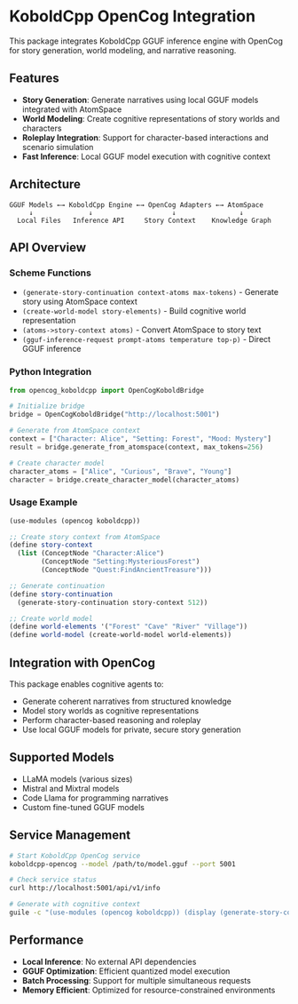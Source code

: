 # KoboldCpp OpenCog Integration

This package integrates KoboldCpp GGUF inference engine with OpenCog for story generation, world modeling, and narrative reasoning.

## Features

- **Story Generation**: Generate narratives using local GGUF models integrated with AtomSpace
- **World Modeling**: Create cognitive representations of story worlds and characters
- **Roleplay Integration**: Support for character-based interactions and scenario simulation
- **Fast Inference**: Local GGUF model execution with cognitive context

## Architecture

```
GGUF Models ←→ KoboldCpp Engine ←→ OpenCog Adapters ←→ AtomSpace
     ↓              ↓                    ↓                ↓
  Local Files   Inference API     Story Context    Knowledge Graph
```

## API Overview

### Scheme Functions

- `(generate-story-continuation context-atoms max-tokens)` - Generate story using AtomSpace context
- `(create-world-model story-elements)` - Build cognitive world representation
- `(atoms->story-context atoms)` - Convert AtomSpace to story text
- `(gguf-inference-request prompt-atoms temperature top-p)` - Direct GGUF inference

### Python Integration

```python
from opencog_koboldcpp import OpenCogKoboldBridge

# Initialize bridge
bridge = OpenCogKoboldBridge("http://localhost:5001")

# Generate from AtomSpace context
context = ["Character: Alice", "Setting: Forest", "Mood: Mystery"]
result = bridge.generate_from_atomspace(context, max_tokens=256)

# Create character model
character_atoms = ["Alice", "Curious", "Brave", "Young"]
character = bridge.create_character_model(character_atoms)
```

### Usage Example

```scheme
(use-modules (opencog koboldcpp))

;; Create story context from AtomSpace
(define story-context 
  (list (ConceptNode "Character:Alice")
        (ConceptNode "Setting:MysteriousForest")
        (ConceptNode "Quest:FindAncientTreasure")))

;; Generate continuation
(define story-continuation
  (generate-story-continuation story-context 512))

;; Create world model
(define world-elements '("Forest" "Cave" "River" "Village"))
(define world-model (create-world-model world-elements))
```

## Integration with OpenCog

This package enables cognitive agents to:
- Generate coherent narratives from structured knowledge
- Model story worlds as cognitive representations
- Perform character-based reasoning and roleplay
- Use local GGUF models for private, secure story generation

## Supported Models

- LLaMA models (various sizes)
- Mistral and Mixtral models  
- Code Llama for programming narratives
- Custom fine-tuned GGUF models

## Service Management

```bash
# Start KoboldCpp OpenCog service
koboldcpp-opencog --model /path/to/model.gguf --port 5001

# Check service status
curl http://localhost:5001/api/v1/info

# Generate with cognitive context
guile -c "(use-modules (opencog koboldcpp)) (display (generate-story-continuation context-atoms 256))"
```

## Performance

- **Local Inference**: No external API dependencies
- **GGUF Optimization**: Efficient quantized model execution
- **Batch Processing**: Support for multiple simultaneous requests
- **Memory Efficient**: Optimized for resource-constrained environments